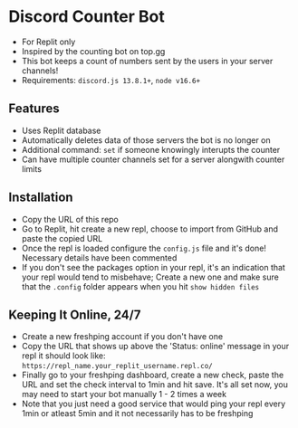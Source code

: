 # Discord Counter Bot
* For Replit only
* Inspired by the counting bot on top.gg
* This bot keeps a count of numbers sent by the users in your server channels!
* Requirements: `discord.js 13.8.1+`, `node v16.6+`

## Features
* Uses Replit database
* Automatically deletes data of those servers the bot is no longer on
* Additional command: `set` if someone knowingly interupts the counter
* Can have multiple counter channels set for a server alongwith counter limits

## Installation
* Copy the URL of this repo
* Go to Replit, hit create a new repl, choose to import from GitHub and paste the copied URL
* Once the repl is loaded configure the `config.js` file and it's done! Necessary details have been commented
* If you don't see the packages option in your repl, it's an indication that your repl would tend to misbehave; Create a new one and make sure that the `.config` folder appears when you hit `show hidden files`

## Keeping It Online, 24/7
* Create a new freshping account if you don't have one
* Copy the URL that shows up above the 'Status: online' message in your repl it should look like: `https://repl_name.your_replit_username.repl.co/`
* Finally go to your freshping dashboard, create a new check, paste the URL and set the check interval to 1min and hit save. It's all set now, you may need to start your bot manually 1 - 2 times a week
* Note that you just need a good service that would ping your repl every 1min or atleast 5min and it not necessarily has to be freshping
